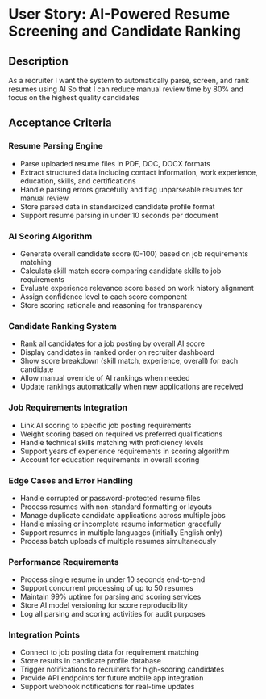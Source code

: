 # User Story: AI-Powered Resume Screening and Candidate Ranking

## Description
As a recruiter
I want the system to automatically parse, screen, and rank resumes using AI
So that I can reduce manual review time by 80% and focus on the highest quality candidates

## Acceptance Criteria

### Resume Parsing Engine
- Parse uploaded resume files in PDF, DOC, DOCX formats
- Extract structured data including contact information, work experience, education, skills, and certifications
- Handle parsing errors gracefully and flag unparseable resumes for manual review
- Store parsed data in standardized candidate profile format
- Support resume parsing in under 10 seconds per document

### AI Scoring Algorithm
- Generate overall candidate score (0-100) based on job requirements matching
- Calculate skill match score comparing candidate skills to job requirements
- Evaluate experience relevance score based on work history alignment
- Assign confidence level to each score component
- Store scoring rationale and reasoning for transparency

### Candidate Ranking System
- Rank all candidates for a job posting by overall AI score
- Display candidates in ranked order on recruiter dashboard
- Show score breakdown (skill match, experience, overall) for each candidate
- Allow manual override of AI rankings when needed
- Update rankings automatically when new applications are received

### Job Requirements Integration
- Link AI scoring to specific job posting requirements
- Weight scoring based on required vs preferred qualifications
- Handle technical skills matching with proficiency levels
- Support years of experience requirements in scoring algorithm
- Account for education requirements in overall scoring

### Edge Cases and Error Handling
- Handle corrupted or password-protected resume files
- Process resumes with non-standard formatting or layouts
- Manage duplicate candidate applications across multiple jobs
- Handle missing or incomplete resume information gracefully
- Support resumes in multiple languages (initially English only)
- Process batch uploads of multiple resumes simultaneously

### Performance Requirements
- Process single resume in under 10 seconds end-to-end
- Support concurrent processing of up to 50 resumes
- Maintain 99% uptime for parsing and scoring services
- Store AI model versioning for score reproducibility
- Log all parsing and scoring activities for audit purposes

### Integration Points
- Connect to job posting data for requirement matching
- Store results in candidate profile database
- Trigger notifications to recruiters for high-scoring candidates
- Provide API endpoints for future mobile app integration
- Support webhook notifications for real-time updates